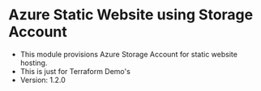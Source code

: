 # Azure Static Website using Storage Account
- This module provisions Azure Storage Account for static website hosting.
- This is just for Terraform Demo's
- Version: 1.2.0


